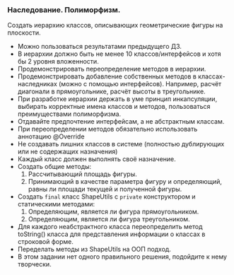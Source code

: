 ### Наследование. Полиморфизм.

Создать иерархию классов, описывающих геометрические фигуры
на плоскости.
- Можно пользоваться результатами предыдущего ДЗ.
- В иерархии должно быть не менее 10 классов/интерфейсов и хотя
бы 2 уровня вложенности.
- Продемонстрировать переопределение методов в иерархии.
- Продемонстрировать добавление собственных методов в классах-наследниках (можно с помощью интерфейсов).
Например, расчёт диагонали в прямоугольнике, расчёт высоты в треугольнике.
- При разработке иерархии держать в уме принцип инкапсуляции,
выбирать корректные имена классов и методов,
пользоваться преимуществами полиморфизма.
- Отдавайте предпочтение интерфейсам, а не абстрактным классам.
- При переопределении методов обязательно использовать
аннотацию @Override
- Не создавать лишних классов в системе (полностью дублирующих или не содержащих назначения)
- Каждый класс должен выполнять своё назначение.
- Создать общие методы:
    1. Рассчитывающий площадь фигуры.
    2. Принимающий в качестве параметра фигуру и определяющий, равны ли площади текущей и полученной фигуры.
- Создать `final` класс ShapeUtils с `private` конструктором и статическими методами:
    1. Определяющим, является ли фигура прямоугольником.
    2. Определяющим, является ли фигура треугольником.
- Для каждого неабстрактного класса переопределить метод toString() класса для представления информации о классах в
строковой форме.
- Переделать методы из ShapeUtils на ООП подход.
- В этом задании нет одного правильного решения, подойдите к нему творчески.
